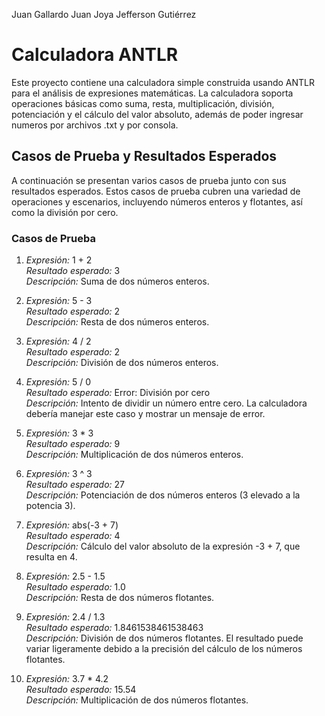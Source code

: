 Juan Gallardo
Juan Joya
Jefferson Gutiérrez

# Calculadora ANTLR

Este proyecto contiene una calculadora simple construida usando ANTLR para el análisis de expresiones matemáticas. La calculadora soporta operaciones básicas como suma, resta, multiplicación, división, potenciación y el cálculo del valor absoluto, además de poder ingresar numeros por archivos .txt y por consola.

## Casos de Prueba y Resultados Esperados

A continuación se presentan varios casos de prueba junto con sus resultados esperados. Estos casos de prueba cubren una variedad de operaciones y escenarios, incluyendo números enteros y flotantes, así como la división por cero.

### Casos de Prueba

1. *Expresión:* 1 + 2  
   *Resultado esperado:* 3  
   *Descripción:* Suma de dos números enteros.

2. *Expresión:* 5 - 3  
   *Resultado esperado:* 2  
   *Descripción:* Resta de dos números enteros.

3. *Expresión:* 4 / 2  
   *Resultado esperado:* 2  
   *Descripción:* División de dos números enteros.

4. *Expresión:* 5 / 0  
   *Resultado esperado:* Error: División por cero  
   *Descripción:* Intento de dividir un número entre cero. La calculadora debería manejar este caso y mostrar un mensaje de error.

5. *Expresión:* 3 * 3  
   *Resultado esperado:* 9  
   *Descripción:* Multiplicación de dos números enteros.

6. *Expresión:* 3 ^ 3  
   *Resultado esperado:* 27  
   *Descripción:* Potenciación de dos números enteros (3 elevado a la potencia 3).

7. *Expresión:* abs(-3 + 7)  
   *Resultado esperado:* 4  
   *Descripción:* Cálculo del valor absoluto de la expresión -3 + 7, que resulta en 4.

8. *Expresión:* 2.5 - 1.5  
   *Resultado esperado:* 1.0  
   *Descripción:* Resta de dos números flotantes.

9. *Expresión:* 2.4 / 1.3  
   *Resultado esperado:* 1.8461538461538463  
   *Descripción:* División de dos números flotantes. El resultado puede variar ligeramente debido a la precisión del cálculo de los números flotantes.

10. *Expresión:* 3.7 * 4.2  
    *Resultado esperado:* 15.54  
    *Descripción:* Multiplicación de dos números flotantes.

